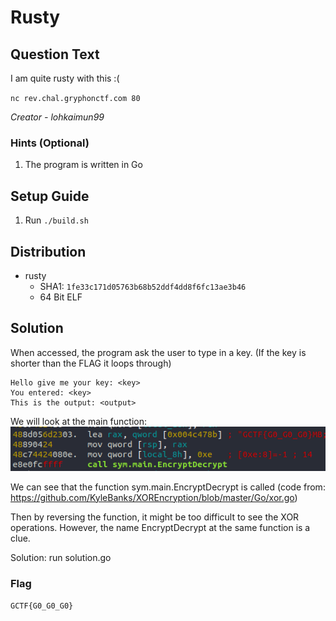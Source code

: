 # Rusty

## Question Text

I am quite rusty with this :(

`nc rev.chal.gryphonctf.com 80`

*Creator - lohkaimun99*

### Hints (Optional)
1. The program is written in Go

## Setup Guide
1. Run `./build.sh`

## Distribution
- rusty
    - SHA1: `1fe33c171d05763b68b52ddf4dd8f6fc13ae3b46`
    - 64 Bit ELF

## Solution

When accessed, the program ask the user to type in a key. (If the key is shorter than the FLAG it loops through)
```
Hello give me your key: <key>
You entered: <key>
This is the output: <output>
```

We will look at the main function:
![alt text](solution/main.png)

We can see that the function sym.main.EncryptDecrypt is called
(code from: https://github.com/KyleBanks/XOREncryption/blob/master/Go/xor.go)

Then by reversing the function, it might be too difficult to see the XOR operations. 
However, the name EncryptDecrypt at the same function is a clue.

Solution: run solution.go


### Flag
`GCTF{G0_G0_G0}`
